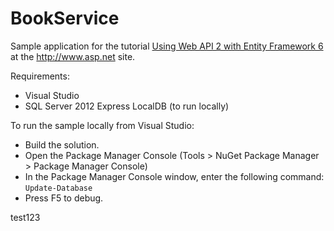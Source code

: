 BookService
===========

Sample application for the tutorial [Using Web API 2 with Entity Framework 6](http://www.asp.net/web-api/overview/creating-web-apis/using-web-api-with-entity-framework/part-1) at the http://www.asp.net site.

Requirements:

- Visual Studio
- SQL Server 2012 Express LocalDB (to run locally)

To run the sample locally from Visual Studio:

- Build the solution.
- Open the Package Manager Console (Tools > NuGet Package Manager > Package Manager Console)
- In the Package Manager Console window, enter the following command: `Update-Database`
- Press F5 to debug.


test123
